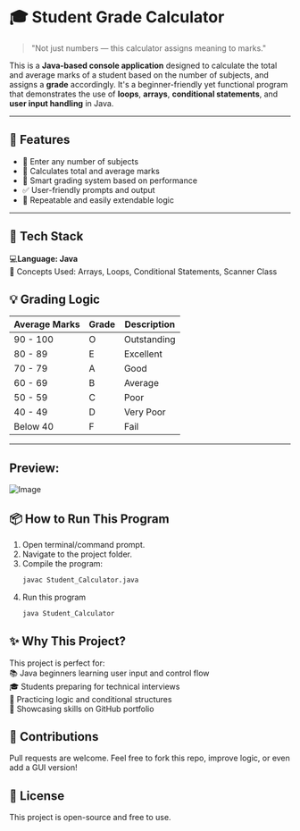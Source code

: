 # 🎓 Student Grade Calculator

> "Not just numbers — this calculator assigns meaning to marks."

This is a **Java-based console application** designed to calculate the total and average marks of a student based on the number of subjects, and assigns a **grade** accordingly. It's a beginner-friendly yet functional program that demonstrates the use of **loops**, **arrays**, **conditional statements**, and **user input handling** in Java.

---

## 🚀 Features

- 🔢 Enter any number of subjects
- 🧮 Calculates total and average marks
- 🧠 Smart grading system based on performance
- ✅ User-friendly prompts and output
- 🔁 Repeatable and easily extendable logic

---
## 🔧 Tech Stack
💻<b>Language: Java</b><br>
🧠 Concepts Used: Arrays, Loops, Conditional Statements, Scanner Class<br>


## 💡 Grading Logic

| Average Marks | Grade | Description        |
|---------------|-------|--------------------|
| 90 - 100      | O     | Outstanding        |
| 80 - 89       | E     | Excellent          |
| 70 - 79       | A     | Good               |
| 60 - 69       | B     | Average      |
| 50 - 59       | C     | Poor           |
| 40 - 49       | D     | Very Poor               |
| Below 40      | F     | Fail               |

---
## Preview: 


![Image](https://github.com/user-attachments/assets/5267aff1-129d-43a1-a150-ae0d017d5add)

## 📦 How to Run This Program

1. Open terminal/command prompt.
2. Navigate to the project folder.
3. Compile the program:
   ```bash
   javac Student_Calculator.java
4. Run this program
    ```bash
   java Student_Calculator

## ✨ Why This Project?
This project is perfect for:<br>
📚 Java beginners learning user input and control flow<br>
🎓 Students preparing for technical interviews<br>
🧪 Practicing logic and conditional structures<br>
💼 Showcasing skills on GitHub portfolio<br>


## 🤝 Contributions
Pull requests are welcome. Feel free to fork this repo, improve logic, or even add a GUI version!

## 📜 License
This project is open-source and free to use.
